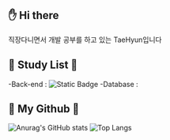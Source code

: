 :hand: Hi there
-
직장다니면서 개발 공부를 하고 있는 TaeHyun입니다

:running: Study List :running:
-
 -Back-end : ![Static Badge](https://img.shields.io/badge/Python-%233776AB?style=flat-square&logo=Python&logoColor=%23FFFFFF)
 -Database : 
 
:hatching_chick: My Github :hatching_chick:
-

![Anurag's GitHub stats](https://github-readme-stats.vercel.app/api?username=boiled-music&show_icons=true&theme=onedark)
![Top Langs](https://github-readme-stats.vercel.app/api/top-langs/?username=boiled-music&show_icons=true&theme=onedark&card_width=450)
